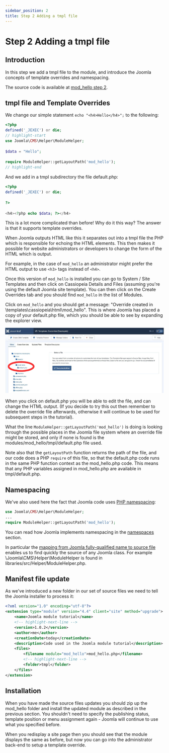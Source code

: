 ```yaml
---
sidebar_position: 2
title: Step 2 Adding a tmpl file
---
```


Step 2 Adding a tmpl file
=========================

## Introduction

In this step we add a tmpl file to the module, and introduce the Joomla concepts of template overrides and namespacing. 

The source code is available at [mod_hello step 2](https://github.com/joomla/manual-examples/tree/main/module-tutorial/step2_tmpl_file).

## tmpl file and Template Overrides

We change our simple statement `echo "<h4>Hello</h4>";` to the following:

```php title="mod_hello/mod_hello.php"
<?php
defined('_JEXEC') or die;
// highlight-start
use Joomla\CMS\Helper\ModuleHelper;

$data = "Hello";

require ModuleHelper::getLayoutPath('mod_hello');
// highlight-end
```

And we add in a tmpl subdirectory the file default.php:

```php title="mod_hello/tmpl/default.php"
<?php
defined('_JEXEC') or die;

?>

<h4><?php echo $data; ?></h4>
```

This is a lot more complicated than before! Why do it this way? The answer is that it supports template overrides.

When Joomla outputs HTML like this it separates out into a tmpl file the PHP which is responsible for echoing the HTML elements. 
This then makes it possible for website administrators or developers to change the form of the HTML which is output.

For example, in the case of `mod_hello` an administrator might prefer the HTML output to use `<h3>` tags instead of `<h4>`.

Once this version of `mod_hello` is installed you can go to System / Site Templates and then click on Cassiopeia Details and Files (assuming you're using the default Joomla site template). You can then click on the Create Overrides tab and you should find `mod_hello` in the list of Modules.

Click on `mod_hello` and you should get a message: "Override created in \templates\cassiopeia\html\mod_hello". This is where Joomla has placed a copy of your default.php file, which you should be able to see by expanding the explorer view.

![mod_hello template override](./_assets/template-override-mod-hello.jpg "mod_hello template override")

When you click on default.php you will be able to edit the file, and can change the HTML output. (If you decide to try this out then remember to delete the override file afterwards, otherwise it will continue to be used for subsequent steps in the tutorial).

What the line `ModuleHelper::getLayoutPath('mod_hello')` is doing is looking through the possible places in the Joomla file system where an override file might be stored, and only if none is found is the modules/mod_hello/tmpl/default.php file used.

Note also that the `getLayoutPath` function returns the path of the file, and our code does a PHP `require` of this file, so that the default.php code runs in the same PHP function context as the mod_hello.php code. 
This means that any PHP variables assigned in mod_hello.php are available in tmpl/default.php. 

## Namespacing

We've also used here the fact that Joomla code uses [PHP namespacing](https://www.php.net/manual/en/language.namespaces.php): 

```php title="mod_hello/mod_hello.php"
use Joomla\CMS\Helper\ModuleHelper;
...
require ModuleHelper::getLayoutPath('mod_hello');
```

You can read how Joomla implements namespacing in the [namespaces](../../../general-concepts/namespaces/index.md) section. 

In particular the [mapping from Joomla fully-qualified name to source file](../../../general-concepts/namespaces/joomla-namespace-prefixes.md) enables us to find quickly the source of any Joomla class. 
For example \Joomla\CMS\Helper\ModuleHelper is found in libraries/src/Helper/ModuleHelper.php. 

## Manifest file update

As we've introduced a new folder in our set of source files we need to tell the Joomla installer to process it:

```xml title="mod_hello/mod_hello.xml"
<?xml version="1.0" encoding="utf-8"?>
<extension type="module" version="4.4" client="site" method="upgrade">
    <name>Joomla module tutorial</name>
    <!-- highlight-next-line -->
    <version>1.0.2</version>
    <author>me</author>
    <creationDate>today</creationDate>
    <description>Code used in the Joomla module tutorial</description>
    <files>
        <filename module="mod_hello">mod_hello.php</filename>
        <!-- highlight-next-line -->
        <folder>tmpl</folder>
    </files>
</extension>
```

## Installation

When you have made the source files updates you should zip up the mod_hello folder and install the updated module as described in the previous section.
You shouldn't need to specify the publishing status, template position or menu assignment again - Joomla will continue to use what you specified before.

When you redisplay a site page then you should see that the module displays the same as before, but now you can go into the administrator back-end to setup a template override.
